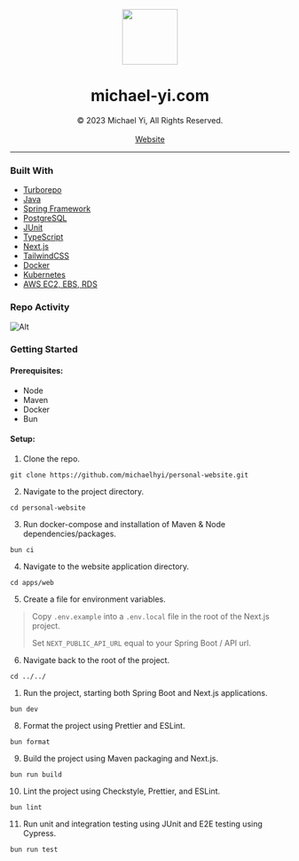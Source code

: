 <div align="center">
  <img src="https://www.michael-yi.com/michael.png" width="100" height="100" />
  <h1>michael-yi.com</h1>
  © 2023 Michael Yi, All Rights Reserved.
  <br/>
  <br/>
  <a href="https://www.michael-yi.com/">Website</a>
</div>

<hr/>

### Built With 

- [Turborepo](https://turbo.build/)
- [Java](https://www.java.com/en/)
- [Spring Framework](https://spring.io/)
- [PostgreSQL](https://www.postgresql.org/)
- [JUnit](https://junit.org/junit5/)
- [TypeScript](https://www.typescriptlang.org/)
- [Next.js](https://nextjs.org/)
- [TailwindCSS](https://tailwindcss.com/)
- [Docker](https://www.docker.com/)
- [Kubernetes](https://kubernetes.io/)
- [AWS EC2, EBS, RDS](https://aws.amazon.com/)

### Repo Activity

![Alt](https://repobeats.axiom.co/api/embed/0d0e559984591c9b57adbc13a96171939ad77a0f.svg "Repobeats analytics image")

### Getting Started

#### Prerequisites:

- Node
- Maven
- Docker
- Bun

#### Setup:

1. Clone the repo.

```shell
git clone https://github.com/michaelhyi/personal-website.git
```

2. Navigate to the project directory.

```shell
cd personal-website
```

3. Run docker-compose and installation of Maven & Node dependencies/packages.

```shell
bun ci
```

4. Navigate to the website application directory.

```shell
cd apps/web
```

5. Create a file for environment variables.

> Copy `.env.example` into a `.env.local` file in the root of the Next.js project.
> 
> Set `NEXT_PUBLIC_API_URL` equal to your Spring Boot / API url.

6. Navigate back to the root of the project.

```shell
cd ../../
```

1. Run the project, starting both Spring Boot and Next.js applications.

```shell
bun dev
```

8. Format the project using Prettier and ESLint.

```shell
bun format
```

9. Build the project using Maven packaging and Next.js.

```shell
bun run build
```

10. Lint the project using Checkstyle, Prettier, and ESLint.

```shell
bun lint
```

11. Run unit and integration testing using JUnit and E2E testing using Cypress.

```shell
bun run test
```